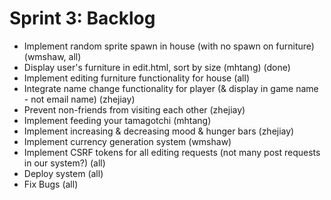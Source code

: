 # Sprint 3: Backlog
* Implement random sprite spawn in house (with no spawn on furniture) (wmshaw, all)
* Display user's furniture in edit.html, sort by size (mhtang) (done)
* Implement editing furniture functionality for house (all)
* Integrate name change functionality for player (& display in game name - not email name) (zhejiay)
* Prevent non-friends from visiting each other (zhejiay)
* Implement feeding your tamagotchi (mhtang)
* Implement increasing & decreasing mood & hunger bars (zhejiay)
* Implement currency generation system (wmshaw)
* Implement CSRF tokens for all editing requests (not many post requests in our system?) (all)
* Deploy system (all)
* Fix Bugs (all)
